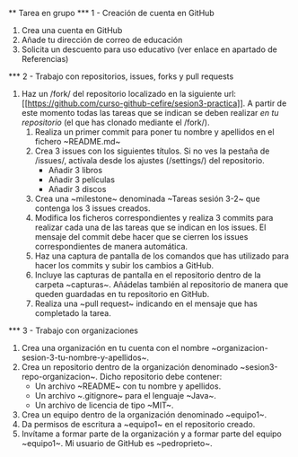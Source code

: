 ** Tarea en grupo
*** 1 - Creación de cuenta en GitHub
 1) Crea una cuenta en GitHub
 2) Añade tu dirección de correo de educación
 3) Solicita un descuento para uso educativo (ver enlace en apartado de Referencias)

*** 2 - Trabajo con repositorios, issues, forks y pull requests
 1) Haz un /fork/ del repositorio localizado en la siguiente url: [[https://github.com/curso-github-cefire/sesion3-practica]]. A partir de este momento todas las tareas que se indican se deben realizar *en tu repositorio* (el que has clonado mediante el /fork/).
    1) Realiza un primer commit para poner tu nombre y apellidos en el fichero ~README.md~
    2) Crea 3 issues con los siguientes títulos. Si no ves la pestaña de /issues/, actívala desde los ajustes (/settings/) del repositorio.
       - Añadir 3 libros
       - Añadir 3 películas
       - Añadir 3 discos
    3) Crea una ~milestone~ denominada ~Tareas sesión 3-2~ que contenga los 3 issues creados.
    4) Modifica los ficheros correspondientes y realiza 3 commits para realizar cada una de las tareas que se indican en los issues. El mensaje del commit debe hacer que se cierren los issues correspondientes de manera automática.
    5) Haz una captura de pantalla de los comandos que has utilizado para hacer los commits y subir los cambios a GitHub.
    6) Incluye las capturas de pantalla en el repositorio dentro de la carpeta ~capturas~. Añádelas también al repositorio de manera que queden guardadas en tu repositorio en GitHub.
    7) Realiza una ~pull request~ indicando en el mensaje que has completado la tarea.

*** 3 - Trabajo con organizaciones
 1) Crea una organización en tu cuenta con el nombre ~organizacion-sesion-3-tu-nombre-y-apellidos~.
 2) Crea un repositorio dentro de la organización denominado ~sesion3-repo-organizacion~. Dicho repositorio debe contener:
    - Un archivo ~README~ con tu nombre y apellidos.
    - Un archivo ~.gitignore~ para el lenguaje ~Java~.
    - Un archivo de licencia de tipo ~MIT~.
 3) Crea un equipo dentro de la organización denominado ~equipo1~.
 4) Da permisos de escritura a ~equipo1~ en el repositorio creado.
 5) Invítame a formar parte de la organización y a formar parte del equipo ~equipo1~. Mi usuario de GitHub es ~pedroprieto~.